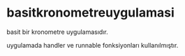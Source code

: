 # basitkronometreuygulamasi

basit bir kronometre uygulamasıdır.

uygulamada handler ve runnable fonksiyonları kullanılmıştır.
